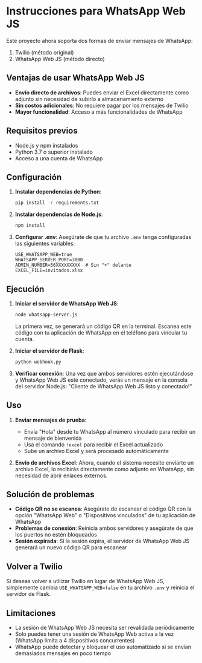 # Instrucciones para WhatsApp Web JS

Este proyecto ahora soporta dos formas de enviar mensajes de WhatsApp:
1. Twilio (método original)
2. WhatsApp Web JS (método directo)

## Ventajas de usar WhatsApp Web JS

- **Envío directo de archivos**: Puedes enviar el Excel directamente como adjunto sin necesidad de subirlo a almacenamiento externo
- **Sin costos adicionales**: No requiere pagar por los mensajes de Twilio
- **Mayor funcionalidad**: Acceso a más funcionalidades de WhatsApp

## Requisitos previos

- Node.js y npm instalados
- Python 3.7 o superior instalado
- Acceso a una cuenta de WhatsApp

## Configuración

1. **Instalar dependencias de Python**:
   ```bash
   pip install -r requirements.txt
   ```

2. **Instalar dependencias de Node.js**:
   ```bash
   npm install
   ```

3. **Configurar .env**:
   Asegúrate de que tu archivo `.env` tenga configuradas las siguientes variables:
   ```
   USE_WHATSAPP_WEB=true
   WHATSAPP_SERVER_PORT=3000
   ADMIN_NUMBER=56XXXXXXXXX  # Sin "+" delante
   EXCEL_FILE=invitados.xlsx
   ```

## Ejecución

1. **Iniciar el servidor de WhatsApp Web JS**:
   ```bash
   node whatsapp-server.js
   ```
   La primera vez, se generará un código QR en la terminal. Escanea este código con tu aplicación de WhatsApp en el teléfono para vincular tu cuenta.

2. **Iniciar el servidor de Flask**:
   ```bash
   python webhook.py
   ```

3. **Verificar conexión**:
   Una vez que ambos servidores estén ejecutándose y WhatsApp Web JS esté conectado, verás un mensaje en la consola del servidor Node.js: "Cliente de WhatsApp Web JS listo y conectado!"

## Uso

1. **Enviar mensajes de prueba**:
   - Envía "Hola" desde tu WhatsApp al número vinculado para recibir un mensaje de bienvenida
   - Usa el comando `!excel` para recibir el Excel actualizado
   - Sube un archivo Excel y será procesado automáticamente

2. **Envío de archivos Excel**:
   Ahora, cuando el sistema necesite enviarte un archivo Excel, lo recibirás directamente como adjunto en WhatsApp, sin necesidad de abrir enlaces externos.

## Solución de problemas

- **Código QR no se escanea**: Asegúrate de escanear el código QR con la opción "WhatsApp Web" o "Dispositivos vinculados" de tu aplicación de WhatsApp
- **Problemas de conexión**: Reinicia ambos servidores y asegúrate de que los puertos no estén bloqueados
- **Sesión expirada**: Si la sesión expira, el servidor de WhatsApp Web JS generará un nuevo código QR para escanear

## Volver a Twilio

Si deseas volver a utilizar Twilio en lugar de WhatsApp Web JS, simplemente cambia `USE_WHATSAPP_WEB=false` en tu archivo `.env` y reinicia el servidor de Flask.

## Limitaciones

- La sesión de WhatsApp Web JS necesita ser revalidada periódicamente
- Solo puedes tener una sesión de WhatsApp Web activa a la vez (WhatsApp limita a 4 dispositivos concurrentes)
- WhatsApp puede detectar y bloquear el uso automatizado si se envían demasiados mensajes en poco tiempo 